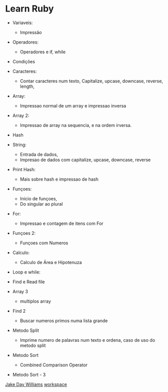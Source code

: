 # Learn Ruby 
- Variaveis:
    - Impressão
    
- Operadores:
    - Operadores e if, while
      
- Condições

- Caracteres:
    - Contar caracteres num texto, Capitalize, upcase, downcase, reverse, length, 
    
- Array:
    - Impressao normal de um array e impressao inversa

- Array 2:
    - Impressao de array na sequencia, e na ordem irversa.

- Hash

- String:
    - Entrada de dados, 
    - Impresao de dados com capitalize, upcase, downcase, reverse

- Print Hash: 
    - Mais sobre hash e impressao de hash

- Funçoes:
    - Inicio de funçoes, 
    - Do singular ao plural

- For:
    - Impressao e contagem de itens com For

- Funçoes 2:
    - Funçoes com Numeros

- Calculo:
    - Calculo de Área e Hipotenuza

- Loop e while:

- Find e Read file

- Array 3
    - multiplos array

- Find 2
    - Buscar numeros primos numa lista grande

- Metodo Split
    - Imprime numero de palavras num texto e ordena, caso de uso do metodo split

- Metodo Sort
    - Combined Comparison Operator 
    
- Metodo Sort - 3
    
[Jake Day Williams](https://www.youtube.com/playlist?list=PLMK2xMz5H5Zv8eC8b4K6tMaE1-Z9FgSOp)
[workspace](https://ide.c9.io/anspfeifer/curso-ruby)
